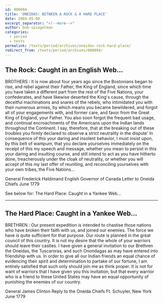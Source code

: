 ```yaml
---
id: 000094
title: 'ONEIDAS: BETWEEN A ROCK & A HARD PLACE'
date: 2004-05-08
excerpt_separator: "<!--more-->"
author: bob-spiegelman
categories:
  - period
  - texts
permalink: /texts/period/archives/oneidas-rock-hard-place/
redirect_from: /texts/period/archives/000094/
---
```

## The Rock: Caught in an English Web...

BROTHERS : It is now about four years ago since the Bostonians began to rise, and rebel against their Father, the King of England, since which time you have taken a different part from the rest of the Five Nations, your confederates, and have likewise deserted the King's cause, through the deceitful machinations and snares of the rebels, who intimidated you with their numerous armies, by which means you became bewildered, and forgot all of your engagements with, and former care, and favor from the Great King of England, your Father. You also soon forgot the frequent bad usage, and continual encroachments of the Americans upon the Indian lands throughout the Continent. I say, therefore, that at the breaking out of these troubles you firmly declared to observe a strict neutrality in the dispute' In consequence of this your daring and insolent behavior, I must insist upon, by this belt of wampum, that you declare yourselves immediately on the receipt of this my speech and message, whether you mean to persist in this your daring and insulting course, and still intend to act as you have hitherto done, treacherously under the cloak of neutrality, or whether you will accept of this my last offer of reuniting, and reconciling yourselves with your own tribes, the Five Nations...

General Frederick Haldimand
English Governor of Canada
Letter to Oneida Chiefs
June 1779

See below for: The Hard Place: Caught in a Yankee Web...
***

## The Hard Place: Caught in a Yankee Web...

BRETHREN : Our present expedition is intended to chastise those nations who have broken their faith with us, and joined our enemies. The force we have is quite sufficient for that purpose. Our route is planned in the great council of this country. It is not my desire that the whole of your warriors should leave their castles. I have given a general invitation to our Brethren the Oneidas, the Tuscaroras, and such Onondagas as may have entered into friendship with us. In order to give all our Indian friends an equal chance of evidencing their spirit and determination to partake of our fortune, I am entirely satisfied that such only should join me as think proper. It is not for want of warriors that I have given you this invitation, but that every warrior who is a friend to these United States may have an equal opportunity of punishing the enemies of our country.

General James Clinton
Reply to the Oneida Chiefs
Ft. Schuyler, New York
June 1779
